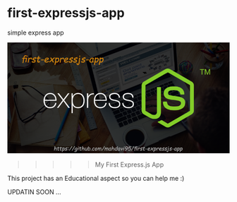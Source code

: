 # first-expressjs-app
simple express app

![Alt text](/readme/cover.png?raw=true "myFirstApp")

>>>>> My First Express.js App

This project has an Educational aspect so you can help me :)


UPDATIN SOON ...

